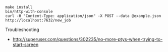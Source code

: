 ```
make install
bin/http-with-console
curl -H "Content-Type: application/json" -X POST --data @example.json http://localhost:7632/new_job
```

Troubleshooting
* http://superuser.com/questions/302235/no-more-ptys-when-trying-to-start-screen
